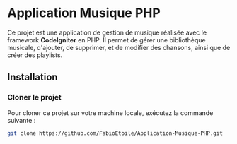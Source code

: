 # Application Musique PHP

Ce projet est une application de gestion de musique réalisée avec le framework **CodeIgniter** en PHP. Il permet de gérer une bibliothèque musicale, d'ajouter, de supprimer, et de modifier des chansons, ainsi que de créer des playlists.

## Installation

### Cloner le projet

Pour cloner ce projet sur votre machine locale, exécutez la commande suivante :

```bash
git clone https://github.com/FabioEtoile/Application-Musique-PHP.git
